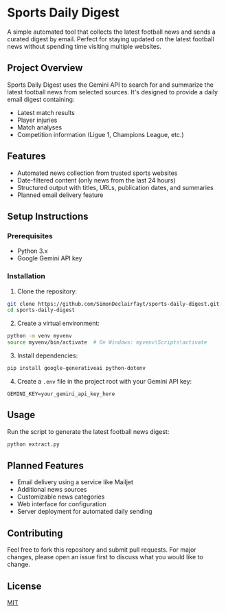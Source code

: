 # Sports Daily Digest

A simple automated tool that collects the latest football news and sends a curated digest by email. Perfect for staying updated on the latest football news without spending time visiting multiple websites.

## Project Overview

Sports Daily Digest uses the Gemini API to search for and summarize the latest football news from selected sources. It's designed to provide a daily email digest containing:

- Latest match results
- Player injuries
- Match analyses
- Competition information (Ligue 1, Champions League, etc.)

## Features

- Automated news collection from trusted sports websites
- Date-filtered content (only news from the last 24 hours)
- Structured output with titles, URLs, publication dates, and summaries
- Planned email delivery feature

## Setup Instructions

### Prerequisites

- Python 3.x
- Google Gemini API key

### Installation

1. Clone the repository:
```bash
git clone https://github.com/SimonDeclairfayt/sports-daily-digest.git
cd sports-daily-digest
```

2. Create a virtual environment:
```bash
python -m venv myvenv
source myvenv/bin/activate  # On Windows: myvenv\Scripts\activate
```

3. Install dependencies:
```bash
pip install google-generativeai python-dotenv
```

4. Create a `.env` file in the project root with your Gemini API key:
```
GEMINI_KEY=your_gemini_api_key_here
```

## Usage

Run the script to generate the latest football news digest:

```bash
python extract.py
```

## Planned Features

- Email delivery using a service like Mailjet
- Additional news sources
- Customizable news categories
- Web interface for configuration
- Server deployment for automated daily sending

## Contributing

Feel free to fork this repository and submit pull requests. For major changes, please open an issue first to discuss what you would like to change.

## License

[MIT](https://choosealicense.com/licenses/mit/)
